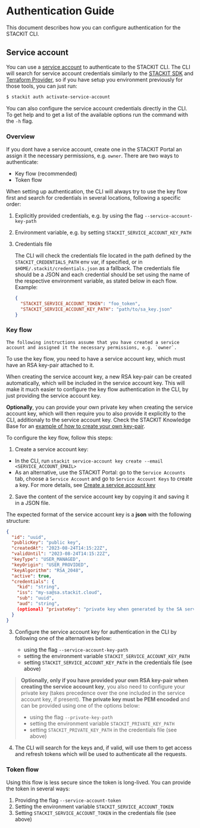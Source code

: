 # Authentication Guide

This document describes how you can configure authentication for the STACKIT CLI.

## Service account

You can use a [service account](https://docs.stackit.cloud/stackit/en/service-accounts-134415819.html) to authenticate to the STACKIT CLI.
The CLI will search for service account credentials similarly to the [STACKIT SDK](https://github.com/stackitcloud/stackit-sdk-go) and [Terraform Provider](https://github.com/stackitcloud/terraform-provider-stackit), so if you have setup you environment previously for those tools, you can just run:

```bash
$ stackit auth activate-service-account
```

You can also configure the service account credentials directly in the CLI. To get help and to get a list of the available options run the command with the `-h` flag.

### Overview

If you dont have a service account, create one in the STACKIT Portal an assign it the necessary permissions, e.g. `owner`. There are two ways to authenticate:

- Key flow (recommended)
- Token flow

When setting up authentication, the CLI will always try to use the key flow first and search for credentials in several locations, following a specific order:

1. Explicitly provided credentials, e.g. by using the flag `--service-account-key-path`
2. Environment variable, e.g. by setting `STACKIT_SERVICE_ACCOUNT_KEY_PATH`
3. Credentials file

   The CLI will check the credentials file located in the path defined by the `STACKIT_CREDENTIALS_PATH` env var, if specified,
   or in `$HOME/.stackit/credentials.json` as a fallback.
   The credentials file should be a JSON and each credential should be set using the name of the respective environment variable, as stated below in each flow. Example:

   ```json
   {
     "STACKIT_SERVICE_ACCOUNT_TOKEN": "foo_token",
     "STACKIT_SERVICE_ACCOUNT_KEY_PATH": "path/to/sa_key.json"
   }
   ```

### Key flow

    The following instructions assume that you have created a service account and assigned it the necessary permissions, e.g. `owner`.

To use the key flow, you need to have a service account key, which must have an RSA key-pair attached to it.

When creating the service account key, a new RSA key-pair can be created automatically, which will be included in the service account key. This will make it much easier to configure the key flow authentication in the CLI, by just providing the service account key.

**Optionally**, you can provide your own private key when creating the service account key, which will then require you to also provide it explicitly to the CLI, additionaly to the service account key. Check the STACKIT Knowledge Base for an [example of how to create your own key-pair](https://docs.stackit.cloud/stackit/en/usage-of-the-service-account-keys-in-stackit-175112464.html#UsageoftheserviceaccountkeysinSTACKIT-CreatinganRSAkey-pair).

To configure the key flow, follow this steps:

1.  Create a service account key:

- In the CLI, run `stackit service-account key create --email <SERVICE_ACCOUNT_EMAIL>`
- As an alternative, use the STACKIT Portal: go to the `Service Accounts` tab, choose a `Service Account` and go to `Service Account Keys` to create a key. For more details, see [Create a service account key](https://docs.stackit.cloud/stackit/en/create-a-service-account-key-175112456.html)

2.  Save the content of the service account key by copying it and saving it in a JSON file.

The expected format of the service account key is a **json** with the following structure:

```json
{
  "id": "uuid",
  "publicKey": "public key",
  "createdAt": "2023-08-24T14:15:22Z",
  "validUntil": "2023-08-24T14:15:22Z",
  "keyType": "USER_MANAGED",
  "keyOrigin": "USER_PROVIDED",
  "keyAlgorithm": "RSA_2048",
  "active": true,
  "credentials": {
    "kid": "string",
    "iss": "my-sa@sa.stackit.cloud",
    "sub": "uuid",
    "aud": "string",
    (optional) "privateKey": "private key when generated by the SA service"
  }
}
```

3. Configure the service account key for authentication in the CLI by following one of the alternatives below:

   - using the flag `--service-account-key-path`
   - setting the environment variable `STACKIT_SERVICE_ACCOUNT_KEY_PATH`
   - setting `STACKIT_SERVICE_ACCOUNT_KEY_PATH` in the credentials file (see above)

> **Optionally, only if you have provided your own RSA key-pair when creating the service account key**, you also need to configure your private key (takes precedence over the one included in the service account key, if present). **The private key must be PEM encoded** and can be provided using one of the options below:
>
> - using the flag `--private-key-path`
> - setting the environment variable `STACKIT_PRIVATE_KEY_PATH`
> - setting `STACKIT_PRIVATE_KEY_PATH` in the credentials file (see above)

4. The CLI will search for the keys and, if valid, will use them to get access and refresh tokens which will be used to authenticate all the requests.

### Token flow

Using this flow is less secure since the token is long-lived. You can provide the token in several ways:

1. Providing the flag `--service-account-token`
2. Setting the environment variable `STACKIT_SERVICE_ACCOUNT_TOKEN`
3. Setting `STACKIT_SERVICE_ACCOUNT_TOKEN` in the credentials file (see above)
